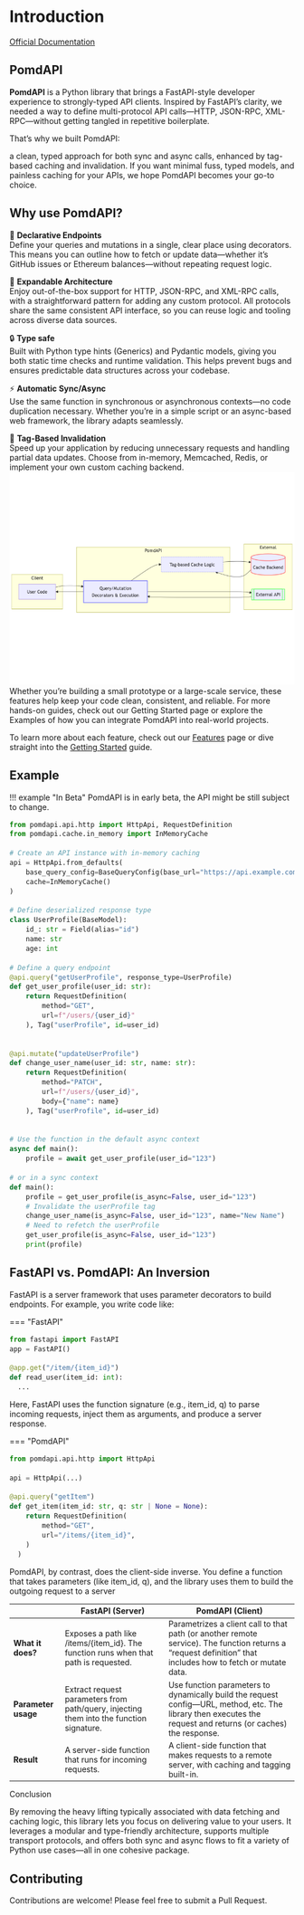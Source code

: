 # Introduction

[Official Documentation](https://jimixxperez.github.io/PomdAPI/)

## PomdAPI 
**PomdAPI** is a Python library that brings a FastAPI-style developer experience to strongly-typed API clients. Inspired by FastAPI’s clarity, we needed a way to define multi-protocol API calls—HTTP, JSON-RPC, XML-RPC—without getting tangled in repetitive boilerplate.

That’s why we built PomdAPI: 

a clean, typed approach for both sync and async calls, enhanced by tag-based caching and invalidation. If you want minimal fuss, typed models, and painless caching for your APIs, we hope PomdAPI becomes your go-to choice.

## Why use PomdAPI?

 🎯 <strong class="vertical-middle"> Declarative Endpoints</strong><br>
Define your queries and mutations in a single, clear place using decorators. This means you can outline how to fetch or update data—whether it’s GitHub issues or Ethereum balances—without repeating request logic.

🚀 <strong class="vertical-middle"> Expandable Architecture</strong><br>
Enjoy out-of-the-box support for HTTP, JSON-RPC, and XML-RPC calls, with a straightforward pattern for adding any custom protocol. All protocols share the same consistent API interface, so you can reuse logic and tooling across diverse data sources.

🔒 <strong class="vertical-middle"> Type safe</strong><br>
Built with Python type hints (Generics) and Pydantic models, giving you both static time checks and runtime validation. This helps prevent bugs and ensures predictable data structures across your codebase.

⚡ <strong class="vertical-middle"> Automatic Sync/Async</strong><br>
Use the same function in synchronous or asynchronous contexts—no code duplication necessary. Whether you’re in a simple script or an async-based web framework, the library adapts seamlessly.

🔖 <strong class="vertical-middle"> Tag-Based Invalidation</strong><br>
Speed up your application by reducing unnecessary requests and handling partial data updates. Choose from in-memory, Memcached, Redis, or implement your own custom caching backend.
![overview](./overview.png)
Whether you’re building a small prototype or a large-scale service, these features help keep your code clean, consistent, and reliable. For more hands-on guides, check out our Getting Started page or explore the Examples of how you can integrate PomdAPI into real-world projects.

To learn more about each feature, check out our [Features](features.md) page or dive straight into the [Getting Started](getting-started.md) guide.


## Example

!!! example "In Beta"
    PomdAPI is in early beta, the API might be still subject to change.


```python
from pomdapi.api.http import HttpApi, RequestDefinition
from pomdapi.cache.in_memory import InMemoryCache

# Create an API instance with in-memory caching
api = HttpApi.from_defaults(
    base_query_config=BaseQueryConfig(base_url="https://api.example.com"),
    cache=InMemoryCache()
)

# Define deserialized response type
class UserProfile(BaseModel):
    id_: str = Field(alias="id")
    name: str
    age: int

# Define a query endpoint
@api.query("getUserProfile", response_type=UserProfile)
def get_user_profile(user_id: str):
    return RequestDefinition(
        method="GET",
        url=f"/users/{user_id}"
    ), Tag("userProfile", id=user_id)


@api.mutate("updateUserProfile")
def change_user_name(user_id: str, name: str):
    return RequestDefinition(
        method="PATCH",
        url=f"/users/{user_id}",
        body={"name": name}
    ), Tag("userProfile", id=user_id) 


# Use the function in the default async context
async def main():
    profile = await get_user_profile(user_id="123") 

# or in a sync context
def main():
    profile = get_user_profile(is_async=False, user_id="123")
    # Invalidate the userProfile tag
    change_user_name(is_async=False, user_id="123", name="New Name")
    # Need to refetch the userProfile
    get_user_profile(is_async=False, user_id="123")
    print(profile)
```

## FastAPI vs. PomdAPI: An Inversion

FastAPI is a server framework that uses parameter decorators to build endpoints. For example, you write code like:

=== "FastAPI"
```python
from fastapi import FastAPI
app = FastAPI()

@app.get("/item/{item_id}")
def read_user(item_id: int):
  ...
```

Here, FastAPI uses the function signature (e.g., item_id, q) to parse incoming requests, inject them as arguments, and produce a server response.

=== "PomdAPI"
```python
from pomdapi.api.http import HttpApi

api = HttpApi(...)

@api.query("getItem")
def get_item(item_id: str, q: str | None = None):
    return RequestDefinition(
        method="GET",
        url="/items/{item_id}",
    )
  )

```
PomdAPI, by contrast, does the client-side inverse. You define a function that takes parameters (like item_id, q), and the library uses them to build the outgoing request to a server

|   | FastAPI (Server) | PomdAPI (Client) |
|---|---|---|
| **What it does?** | Exposes a path like /items/{item_id}. The function runs when that path is requested. | Parametrizes a client call to that path (or another remote service). The function returns a “request definition” that includes how to fetch or mutate data. |
| **Parameter usage** | Extract request parameters from path/query, injecting them into the function signature. | Use function parameters to dynamically build the request config—URL, method, etc. The library then executes the request and returns (or caches) the response. |
| **Result** | A server-side function that runs for incoming requests. | A client-side function that makes requests to a remote server, with caching and tagging built-in. |



Conclusion

By removing the heavy lifting typically associated with data fetching and caching logic, this library lets you focus on delivering value to your users. It leverages a modular and type-friendly architecture, supports multiple transport protocols, and offers both sync and async flows to fit a variety of Python use cases—all in one cohesive package.

## Contributing

Contributions are welcome! Please feel free to submit a Pull Request.

